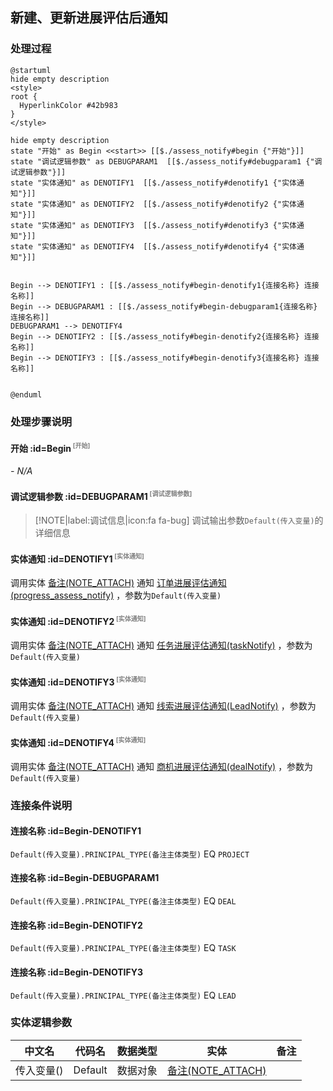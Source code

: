 ## 新建、更新进展评估后通知 <!-- {docsify-ignore-all} -->

   

### 处理过程

```plantuml
@startuml
hide empty description
<style>
root {
  HyperlinkColor #42b983
}
</style>

hide empty description
state "开始" as Begin <<start>> [[$./assess_notify#begin {"开始"}]]
state "调试逻辑参数" as DEBUGPARAM1  [[$./assess_notify#debugparam1 {"调试逻辑参数"}]]
state "实体通知" as DENOTIFY1  [[$./assess_notify#denotify1 {"实体通知"}]]
state "实体通知" as DENOTIFY2  [[$./assess_notify#denotify2 {"实体通知"}]]
state "实体通知" as DENOTIFY3  [[$./assess_notify#denotify3 {"实体通知"}]]
state "实体通知" as DENOTIFY4  [[$./assess_notify#denotify4 {"实体通知"}]]


Begin --> DENOTIFY1 : [[$./assess_notify#begin-denotify1{连接名称} 连接名称]]
Begin --> DEBUGPARAM1 : [[$./assess_notify#begin-debugparam1{连接名称} 连接名称]]
DEBUGPARAM1 --> DENOTIFY4
Begin --> DENOTIFY2 : [[$./assess_notify#begin-denotify2{连接名称} 连接名称]]
Begin --> DENOTIFY3 : [[$./assess_notify#begin-denotify3{连接名称} 连接名称]]


@enduml
```


### 处理步骤说明

#### 开始 :id=Begin<sup class="footnote-symbol"> <font color=gray size=1>[开始]</font></sup>



*- N/A*
#### 调试逻辑参数 :id=DEBUGPARAM1<sup class="footnote-symbol"> <font color=gray size=1>[调试逻辑参数]</font></sup>



> [!NOTE|label:调试信息|icon:fa fa-bug]
> 调试输出参数`Default(传入变量)`的详细信息


#### 实体通知 :id=DENOTIFY1<sup class="footnote-symbol"> <font color=gray size=1>[实体通知]</font></sup>



调用实体 [备注(NOTE_ATTACH)](module/crm/note_attach.md) 通知 [订单进展评估通知(progress_assess_notify)](module/crm/note_attach/notify/progress_assess_notify) ，参数为`Default(传入变量)`
#### 实体通知 :id=DENOTIFY2<sup class="footnote-symbol"> <font color=gray size=1>[实体通知]</font></sup>



调用实体 [备注(NOTE_ATTACH)](module/crm/note_attach.md) 通知 [任务进展评估通知(taskNotify)](module/crm/note_attach/notify/taskNotify) ，参数为`Default(传入变量)`
#### 实体通知 :id=DENOTIFY3<sup class="footnote-symbol"> <font color=gray size=1>[实体通知]</font></sup>



调用实体 [备注(NOTE_ATTACH)](module/crm/note_attach.md) 通知 [线索进展评估通知(LeadNotify)](module/crm/note_attach/notify/LeadNotify) ，参数为`Default(传入变量)`
#### 实体通知 :id=DENOTIFY4<sup class="footnote-symbol"> <font color=gray size=1>[实体通知]</font></sup>



调用实体 [备注(NOTE_ATTACH)](module/crm/note_attach.md) 通知 [商机进展评估通知(dealNotify)](module/crm/note_attach/notify/dealNotify) ，参数为`Default(传入变量)`

### 连接条件说明
#### 连接名称 :id=Begin-DENOTIFY1

`Default(传入变量).PRINCIPAL_TYPE(备注主体类型)` EQ `PROJECT`
#### 连接名称 :id=Begin-DEBUGPARAM1

`Default(传入变量).PRINCIPAL_TYPE(备注主体类型)` EQ `DEAL`
#### 连接名称 :id=Begin-DENOTIFY2

`Default(传入变量).PRINCIPAL_TYPE(备注主体类型)` EQ `TASK`
#### 连接名称 :id=Begin-DENOTIFY3

`Default(传入变量).PRINCIPAL_TYPE(备注主体类型)` EQ `LEAD`


### 实体逻辑参数

|    中文名   |    代码名    |  数据类型    |  实体   |备注 |
| --------| --------| -------- | -------- | --------   |
|传入变量(<i class="fa fa-check"/></i>)|Default|数据对象|[备注(NOTE_ATTACH)](module/crm/note_attach.md)||
